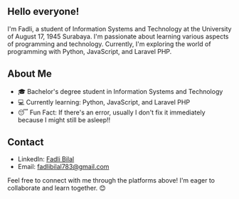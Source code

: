 ## Hello everyone! 

I'm Fadli, a student of Information Systems and Technology at the University of August 17, 1945 Surabaya. I'm passionate about learning various aspects of programming and technology. Currently, I'm exploring the world of programming with Python, JavaScript, and Laravel PHP.

## About Me
- 🎓 Bachelor's degree student in Information Systems and Technology
- 💻 Currently learning: Python, JavaScript, and Laravel PHP
- 😴 Fun Fact: If there's an error, usually I don't fix it immediately because I might still be asleep!!

## Contact
- LinkedIn: [Fadli Bilal](https://www.linkedin.com/in/fadli-bilal-24a7a2235/)
- Email: fadlibilal783@gmail.com

Feel free to connect with me through the platforms above! I'm eager to collaborate and learn together. 😊
